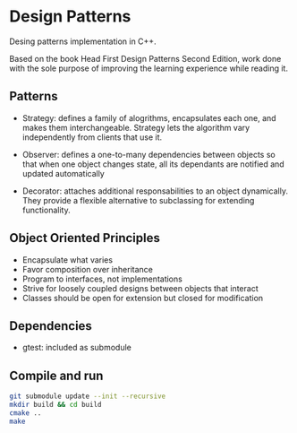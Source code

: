 # Design Patterns
Desing patterns implementation in C++.

Based on the book Head First Design Patterns Second Edition, work done
with the sole purpose of improving the learning experience while reading
it.

## Patterns

* Strategy: defines a family of alogrithms, encapsulates each one, and makes
them interchangeable. Strategy lets the algorithm vary independently from
clients that use it.

* Observer: defines a one-to-many dependencies between objects so that when
one object changes state, all its dependants are notified and updated
automatically

* Decorator: attaches additional responsabilities to an object dynamically.
They provide a flexible alternative to subclassing for extending functionality.

## Object Oriented Principles

* Encapsulate what varies
* Favor composition over inheritance
* Program to interfaces, not implementations
* Strive for loosely coupled designs between objects that interact
* Classes should be open for extension but closed for modification

## Dependencies
* gtest: included as submodule

## Compile and run

```bash
git submodule update --init --recursive
mkdir build && cd build
cmake ..
make
```
